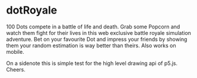 # dotRoyale

100 Dots compete in a battle of life and death. Grab some Popcorn and watch them fight for their lives in this web exclusive battle royale simulation adventure. Bet on your favourite Dot and impress your friends by showing them your random estimation is way better than theirs.
Also works on mobile.

On a sidenote this is simple test for the high level drawing api of p5.js. Cheers.

